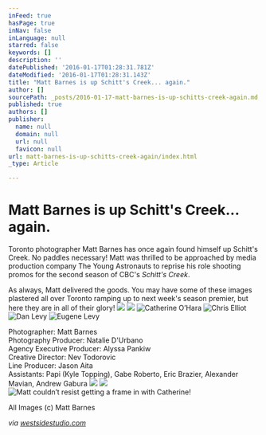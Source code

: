```yaml
---
inFeed: true
hasPage: true
inNav: false
inLanguage: null
starred: false
keywords: []
description: ''
datePublished: '2016-01-17T01:28:31.781Z'
dateModified: '2016-01-17T01:28:31.143Z'
title: "Matt Barnes is up Schitt's Creek... again."
author: []
sourcePath: _posts/2016-01-17-matt-barnes-is-up-schitts-creek-again.md
published: true
authors: []
publisher:
  name: null
  domain: null
  url: null
  favicon: null
url: matt-barnes-is-up-schitts-creek-again/index.html
_type: Article

---
```

# Matt Barnes is up Schitt's Creek... again.

Toronto photographer Matt Barnes has once again found himself up Schitt's Creek.  No paddles necessary!  Matt was thrilled to be approached by media production company The Young Astronauts to reprise his role shooting promos for the second season of CBC's _Schitt's Creek_.  

As always, Matt delivered the goods. You may have some of these images plastered all over Toronto ramping up to next week's season premier, but here they are in all of their glory! ![](https://s3-us-west-2.amazonaws.com/the-grid-img/p/fb3b79906126464c1d6a6cd1914cbe674bae443b.jpg)
![](https://s3-us-west-2.amazonaws.com/the-grid-img/p/eea128d21f36f746e97c918ed1491d30823cad3c.jpg)
![Catherine O’Hara](https://the-grid-user-content.s3-us-west-2.amazonaws.com/4389db08-f6c8-4216-a7cd-df89e9700d40.jpg)
![Chris Elliot](https://the-grid-user-content.s3-us-west-2.amazonaws.com/3741f8b1-3f06-4e6e-8832-43afa593f814.jpg)
![Dan Levy](https://the-grid-user-content.s3-us-west-2.amazonaws.com/1175d73d-c552-4d59-aa66-4b8c9bc0065c.jpg)
![Eugene Levy](https://the-grid-user-content.s3-us-west-2.amazonaws.com/978c48f7-2507-44da-a5fb-e97980944846.jpg)

Photographer: Matt Barnes   
Photography Producer: Natalie D'Urbano  
Agency Executive Producer: Alyssa Pankiw  
Creative Director: Nev Todorovic  
Line Producer: Jason Aita  
Assistants: Papi (Kyle Topping), Gabe Roberto, Eric Brazier, Alexander Mavian, Andrew Gabura
![](https://the-grid-user-content.s3-us-west-2.amazonaws.com/90e3ee23-81e7-4e0a-8416-2e5907709f37.jpg)
![](https://the-grid-user-content.s3-us-west-2.amazonaws.com/127ceb0a-75d1-47ae-ba85-df76cc5f988a.jpg)
![Matt couldn’t resist getting a frame in with Catherine!](https://the-grid-user-content.s3-us-west-2.amazonaws.com/34e368ce-c7ea-4ba0-86dd-c58f3417cc01.jpg)

All Images (c) Matt Barnes

_via [westsidestudio.com][0]_

[0]: http://www.westsidestudio.com/blog/?p=24682